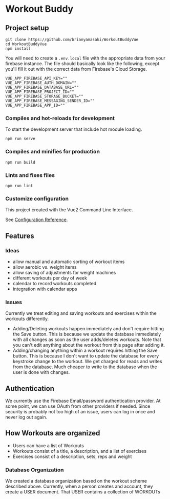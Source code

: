 # Workout Buddy

## Project setup

```
git clone https://github.com/brianyamasaki/WorkoutBuddyVue
cd WorkoutBuddyVue
npm install
```

You will need to create a `.env.local` file with the appropriate data from your firebase instance. The file should basically look like the following, except you'll fill it out with the correct data from Firebase's Cloud Storage.

```
VUE_APP_FIREBASE_API_KEY=""
VUE_APP_FIREBASE_AUTH_DOMAIN=""
VUE_APP_FIREBASE_DATABASE_URL=""
VUE_APP_FIREBASE_PROJECT_ID=""
VUE_APP_FIREBASE_STORAGE_BUCKET=""
VUE_APP_FIREBASE_MESSAGING_SENDER_ID=""
VUE_APP_FIREBASE_APP_ID=""
```

### Compiles and hot-reloads for development

To start the development server that include hot module loading.

```
npm run serve
```

### Compiles and minifies for production

```
npm run build
```

### Lints and fixes files

```
npm run lint
```

### Customize configuration

This project created with the Vue2 Command Line Interface.

See [Configuration Reference](https://cli.vuejs.org/config/).

## Features

### Ideas

- allow manual and automatic sorting of workout items
- allow aerobic vs. weight items
- allow saving of adjustments for weight machines
- different workouts per day of week
- calendar to record workouts completed
- integration with calendar apps

### Issues

Currently we treat editing and saving workouts and exercises within the workouts differently.

- Adding/Deleting workouts happen immediately and don't require hitting the Save button. This is because we update the database immediately with all changes as soon as the user adds/deletes workouts. Note that you can't edit anything about the workout from this page after adding it.
- Adding/changing anything within a workout requires hitting the Save button. This is because I don't want to update the database for every keystroke change to the workout. We get charged for reads and writes from the database. Much cheaper to write to the database when the user is done with changes.

## Authentication

We currently use the Firebase Email/password authentication provider. At some point, we can use OAuth from other providers if needed. Since security is probably not too high of an issue, users can log in once and never log out again.

## How Workouts are organized

- Users can have a list of Workouts
- Workouts consist of a title, a description, and a list of exercises
- Exercises consist of a description, sets, reps and weight

### Database Organization

We created a database organization based on the workout scheme described above. Currently, when a person creates and account, they create a USER document. That USER contains a collection of WORKOUTs
